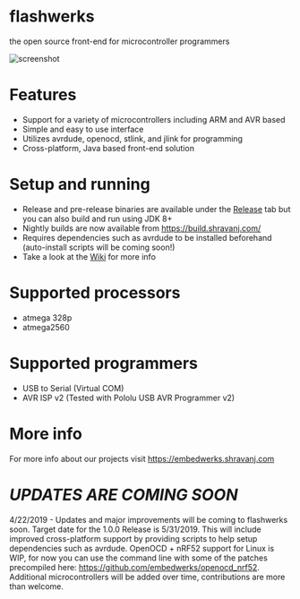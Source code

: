 # flashwerks
the open source front-end for microcontroller programmers

![screenshot](https://embedwerks.shravanj.com/images/flashwerks.png)

# Features
* Support for a variety of microcontrollers including ARM and AVR based
* Simple and easy to use interface
* Utilizes avrdude, openocd, stlink, and jlink for programming
* Cross-platform, Java based front-end solution

# Setup and running
* Release and pre-release binaries are available under the [Release](https://github.com/embedwerks/flashwerks/releases) tab but you can also build and run using JDK 8+
* Nightly builds are now available from https://build.shravanj.com/
* Requires dependencies such as avrdude to be installed beforehand (auto-install scripts will be coming soon!)
* Take a look at the [Wiki](https://github.com/embedwerks/flashwerks/wiki/Setup) for more info


# Supported processors
* atmega 328p
* atmega2560

# Supported programmers
* USB to Serial (Virtual COM)
* AVR ISP v2 (Tested with Pololu USB AVR Programmer v2)

# More info
For more info about our projects visit https://embedwerks.shravanj.com

# ***UPDATES ARE COMING SOON***
4/22/2019 - Updates and major improvements will be coming to flashwerks soon. Target date for the 1.0.0 Release is 5/31/2019. This will include improved cross-platform support by providing scripts to help setup dependencies such as avrdude. OpenOCD + nRF52 support for Linux is WIP, for now you can use the command line with some of the patches precompiled here: https://github.com/embedwerks/openocd_nrf52. Additional microcontrollers will be added over time, contributions are more than welcome. 


